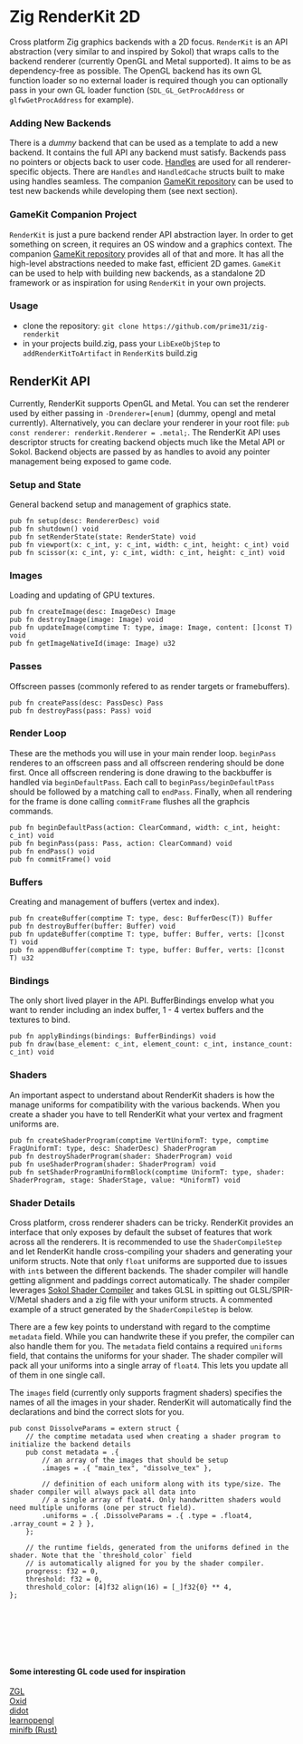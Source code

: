 # Zig RenderKit 2D
Cross platform Zig graphics backends with a 2D focus. `RenderKit` is an API abstraction (very similar to and inspired by Sokol) that wraps calls to the backend renderer (currently OpenGL and Metal supported). It aims to be as dependency-free as possible. The OpenGL backend has its own GL function loader so no external loader is required though you can optionally pass in your own GL loader function (`SDL_GL_GetProcAddress` or `glfwGetProcAddress` for example).


### Adding New Backends
There is a _dummy_ backend that can be used as a template to add a new backend. It contains the full API any backend must satisfy. Backends pass no pointers or objects back to user code. [Handles](https://floooh.github.io/2018/06/17/handles-vs-pointers.html) are used for all renderer-specific objects. There are `Handles` and `HandledCache` structs built to make using handles seamless. The companion [GameKit repository](https://github.com/prime31/zig-gamekit) can be used to test new backends while developing them (see next section).


### GameKit Companion Project
`RenderKit` is just a pure backend render API abstraction layer. In order to get something on screen, it requires an OS window and a graphics context. The companion [GameKit repository](https://github.com/prime31/zig-gamekit) provides all of that and more. It has all the high-level abstractions needed to make fast, efficient 2D games. `GameKit` can be used to help with building new backends, as a standalone 2D framework or as inspiration for using `RenderKit` in your own projects.


### Usage
- clone the repository: `git clone https://github.com/prime31/zig-renderkit`
- in your projects build.zig, pass your `LibExeObjStep` to `addRenderKitToArtifact` in `RenderKit`s build.zig


## RenderKit API
Currently, RenderKit supports OpenGL and Metal. You can set the renderer used by either passing in `-Drenderer=[enum]` (dummy, opengl and metal currently). Alternatively, you can declare your renderer in your root file: `pub const renderer: renderkit.Renderer = .metal;`. The RenderKit API uses descriptor structs for creating backend objects much like the Metal API or Sokol. Backend objects are passed by as handles to avoid any pointer management being exposed to game code.

### Setup and State
General backend setup and management of graphics state.

`pub fn setup(desc: RendererDesc) void`<br>
`pub fn shutdown() void`<br>
`pub fn setRenderState(state: RenderState) void`<br>
`pub fn viewport(x: c_int, y: c_int, width: c_int, height: c_int) void`<br>
`pub fn scissor(x: c_int, y: c_int, width: c_int, height: c_int) void`


### Images
Loading and updating of GPU textures.

`pub fn createImage(desc: ImageDesc) Image`<br>
`pub fn destroyImage(image: Image) void`<br>
`pub fn updateImage(comptime T: type, image: Image, content: []const T) void`<br>
`pub fn getImageNativeId(image: Image) u32`


### Passes
Offscreen passes (commonly refered to as render targets or framebuffers).

`pub fn createPass(desc: PassDesc) Pass`<br>
`pub fn destroyPass(pass: Pass) void`


### Render Loop
These are the methods you will use in your main render loop. `beginPass` renderes to an offscreen pass and all offscreen rendering should be done first. Once all offscreen rendering is done drawing to the backbuffer is handled via `beginDefaultPass`. Each call to `beginPass/beginDefaultPass` should be followed by a matching call to `endPass`. Finally, when all rendering for the frame is done calling `commitFrame` flushes all the graphcis commands.

`pub fn beginDefaultPass(action: ClearCommand, width: c_int, height: c_int) void`<br>
`pub fn beginPass(pass: Pass, action: ClearCommand) void`<br>
`pub fn endPass() void`<br>
`pub fn commitFrame() void`


### Buffers
Creating and management of buffers (vertex and index).

`pub fn createBuffer(comptime T: type, desc: BufferDesc(T)) Buffer`<br>
`pub fn destroyBuffer(buffer: Buffer) void`<br>
`pub fn updateBuffer(comptime T: type, buffer: Buffer, verts: []const T) void`<br>
`pub fn appendBuffer(comptime T: type, buffer: Buffer, verts: []const T) u32`


### Bindings
The only short lived player in the API. BufferBindings envelop what you want to render including an index buffer, 1 - 4 vertex buffers and the textures to bind.

`pub fn applyBindings(bindings: BufferBindings) void`<br>
`pub fn draw(base_element: c_int, element_count: c_int, instance_count: c_int) void`


### Shaders
An important aspect to understand about RenderKit shaders is how the manage uniforms for compatibility with the various backends. When you create a shader you have to tell RenderKit what your vertex and fragment uniforms are.

`pub fn createShaderProgram(comptime VertUniformT: type, comptime FragUniformT: type, desc: ShaderDesc) ShaderProgram`<br>
`pub fn destroyShaderProgram(shader: ShaderProgram) void`<br>
`pub fn useShaderProgram(shader: ShaderProgram) void`<br>
`pub fn setShaderProgramUniformBlock(comptime UniformT: type, shader: ShaderProgram, stage: ShaderStage, value: *UniformT) void`


### Shader Details
Cross platform, cross renderer shaders can be tricky. RenderKit provides an interface that only exposes by default the subset of features that work across all the renderers. It is recommended to use the `ShaderCompileStep` and let RenderKit handle cross-compiling your shaders and generating your uniform structs. Note that only `float` uniforms are supported due to issues with `int`s between the different backends. The shader compiler will handle getting alignment and paddings correct automatically. The shader compiler leverages [Sokol Shader Compiler](https://github.com/floooh/sokol-tools/blob/master/docs/sokol-shdc.md) and takes GLSL in spitting out GLSL/SPIR-V/Metal shaders and a zig file with your uniform structs. A commented example of a struct generated by the `ShaderCompileStep` is below.

There are a few key points to understand with regard to the comptime `metadata` field. While you can handwrite these if you prefer, the compiler can also handle them for you. The `metadata` field contains a required `uniforms` field, that contains the uniforms for your shader. The shader compiler will pack all your uniforms into a single array of `float4`. This lets you update all of them in one single call.

The `images` field (currently only supports fragment shaders) specifies the names of all the images in your shader. RenderKit will automatically find the declarations and bind the correct slots for you.

```zig
pub const DissolveParams = extern struct {
    // the comptime metadata used when creating a shader program to initialize the backend details
    pub const metadata = .{
        // an array of the images that should be setup
        .images = .{ "main_tex", "dissolve_tex" },

        // definition of each uniform along with its type/size. The shader compiler will always pack all data into
        // a single array of float4. Only handwritten shaders would need multiple uniforms (one per struct field).
        .uniforms = .{ .DissolveParams = .{ .type = .float4, .array_count = 2 } },
    };

    // the runtime fields, generated from the uniforms defined in the shader. Note that the `threshold_color` field
    // is automatically aligned for you by the shader compiler.
    progress: f32 = 0,
    threshold: f32 = 0,
    threshold_color: [4]f32 align(16) = [_]f32{0} ** 4,
};
```


<br/><br/><br/><br/><br/>

#### Some interesting GL code used for inspiration

[ZGL](https://github.com/ziglibs/zgl/blob/master/zgl.zig)<br/>
[Oxid](https://github.com/dbandstra/oxid/blob/master/lib/gl.zig)<br/>
[didot](https://github.com/zenith391/didot)<br/>
[learnopengl](https://github.com/cshenton/learnopengl)<br/>
[minifb (Rust)](https://github.com/emoon/rust_minifb)<br/>
